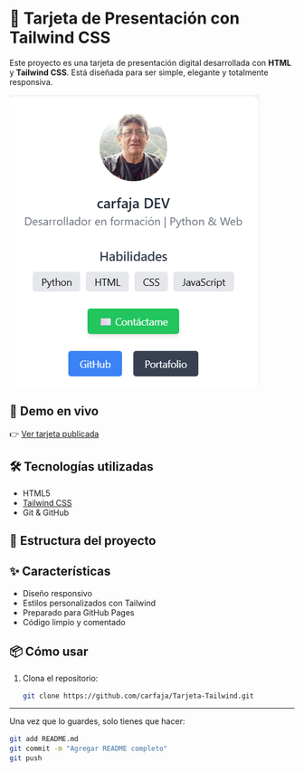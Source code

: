 # 💼 Tarjeta de Presentación con Tailwind CSS

Este proyecto es una tarjeta de presentación digital desarrollada con **HTML** y **Tailwind CSS**. Está diseñada para ser simple, elegante y totalmente responsiva.

![Captura de la tarjeta](./screenshot.png) 

## 🚀 Demo en vivo

👉 [Ver tarjeta publicada](https://carfaja.github.io/Tarjeta-Tailwind/)

## 🛠️ Tecnologías utilizadas

- HTML5
- [Tailwind CSS](https://tailwindcss.com/)
- Git & GitHub

## 📁 Estructura del proyecto


## ✨ Características

- Diseño responsivo
- Estilos personalizados con Tailwind
- Preparado para GitHub Pages
- Código limpio y comentado

## 📦 Cómo usar

1. Clona el repositorio:
   ```bash
   git clone https://github.com/carfaja/Tarjeta-Tailwind.git


---

Una vez que lo guardes, solo tienes que hacer:

```bash
git add README.md
git commit -m "Agregar README completo"
git push